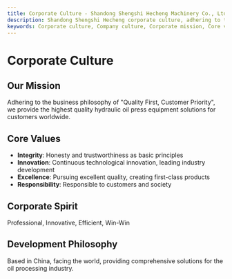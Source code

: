 ```yaml
---
title: Corporate Culture - Shandong Shengshi Hecheng Machinery Co., Ltd.
description: Shandong Shengshi Hecheng corporate culture, adhering to the business philosophy of 'Quality First, Customer Priority', core values: integrity, innovation, excellence, responsibility, corporate spirit: professional, innovative, efficient, win-win.
keywords: Corporate culture, Company culture, Corporate mission, Core values, Corporate spirit, Development philosophy, Shandong Shengshi Hecheng, Oil press manufacturer, Company introduction, Company philosophy, Corporate values, Corporate spirit
---
```


# Corporate Culture

## Our Mission

Adhering to the business philosophy of "Quality First, Customer Priority", we provide the highest quality hydraulic oil press equipment solutions for customers worldwide.

## Core Values

- **Integrity**: Honesty and trustworthiness as basic principles
- **Innovation**: Continuous technological innovation, leading industry development
- **Excellence**: Pursuing excellent quality, creating first-class products
- **Responsibility**: Responsible to customers and society

## Corporate Spirit

Professional, Innovative, Efficient, Win-Win

## Development Philosophy

Based in China, facing the world, providing comprehensive solutions for the oil processing industry.